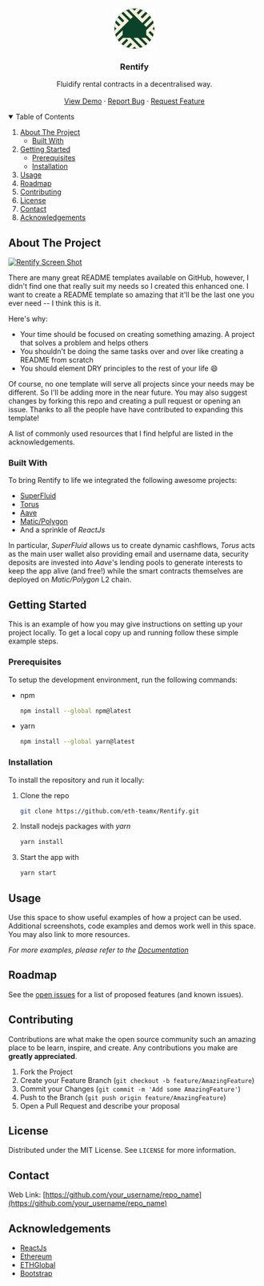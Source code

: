 <!-- MIT License>
[![Contributors][contributors-shield]][contributors-url]
[![Forks][forks-shield]][forks-url]
[![Stargazers][stars-shield]][stars-url]
[![Issues][issues-shield]][issues-url]
[![MIT License][license-shield]][license-url]

<!-- PROJECT LOGO -->
<br />
<p align="center">
  <a href="https://github.com/eth-teamx/Rentify">
    <img src="images/logo.png" alt="Logo" width="80" height="80">
  </a>

  <h3 align="center">Rentify</h3>

  <p align="center">
    Fluidify rental contracts in a decentralised way.
    <br />
    <br />
    <a href="https://github.com/othneildrew/Best-README-Template">View Demo</a>
    ·
    <a href="https://github.com/eth-teamx/Rentify/BUG-TEMPLATE.md">Report Bug</a>
    ·
    <a href="https://github.com/eth-teamx/Rentify/FEATURE-REQUEST.md">Request Feature</a>
  </p>
</p>

<!-- TABLE OF CONTENTS -->
<details open="open">
  <summary>Table of Contents</summary>
  <ol>
    <li>
      <a href="#about-the-project">About The Project</a>
      <ul>
        <li><a href="#built-with">Built With</a></li>
      </ul>
    </li>
    <li>
      <a href="#getting-started">Getting Started</a>
      <ul>
        <li><a href="#prerequisites">Prerequisites</a></li>
        <li><a href="#installation">Installation</a></li>
      </ul>
    </li>
    <li><a href="#usage">Usage</a></li>
    <li><a href="#roadmap">Roadmap</a></li>
    <li><a href="#contributing">Contributing</a></li>
    <li><a href="#license">License</a></li>
    <li><a href="#contact">Contact</a></li>
    <li><a href="#acknowledgements">Acknowledgements</a></li>
  </ol>
</details>


<!-- ABOUT THE PROJECT -->
## About The Project

[![Rentify Screen Shot][product-screenshot]](https://example.com)

There are many great README templates available on GitHub, however, I didn't find one that really suit my needs so I created this enhanced one. I want to create a README template so amazing that it'll be the last one you ever need -- I think this is it.

Here's why:
* Your time should be focused on creating something amazing. A project that solves a problem and helps others
* You shouldn't be doing the same tasks over and over like creating a README from scratch
* You should element DRY principles to the rest of your life :smile:

Of course, no one template will serve all projects since your needs may be different. So I'll be adding more in the near future. You may also suggest changes by forking this repo and creating a pull request or opening an issue. Thanks to all the people have have contributed to expanding this template!

A list of commonly used resources that I find helpful are listed in the acknowledgements.

### Built With

To bring Rentify to life we integrated the following awesome projects:

* [SuperFluid](https://www.superfluid.finance)
* [Torus](https://tor.us)
* [Aave](https://aave.com)
* [Matic/Polygon](https://matic.network)
* And a sprinkle of *ReactJs*

In particular, *SuperFluid* allows us to create dynamic cashflows, *Torus* acts as the main user wallet also providing email and username data, security deposits are invested into *Aave*'s lending pools to generate interests to keep the app alive (and free!) while the smart contracts themselves are deployed on *Matic/Polygon* L2 chain.


<!-- GETTING STARTED -->
## Getting Started

This is an example of how you may give instructions on setting up your project locally.
To get a local copy up and running follow these simple example steps.

### Prerequisites

To setup the development environment, run the following commands:

* npm
  ```sh
  npm install --global npm@latest
  ```

* yarn
  ```sh
  npm install --global yarn@latest
  ```

### Installation

To install the repository and run it locally:

1. Clone the repo
   ```sh
   git clone https://github.com/eth-teamx/Rentify.git
   ```
2. Install nodejs packages with *yarn*
   ```sh
   yarn install
   ```
3. Start the app with
   ```sh
   yarn start
   ```

<!-- USAGE EXAMPLES -->
## Usage

Use this space to show useful examples of how a project can be used. Additional screenshots, code examples and demos work well in this space. You may also link to more resources.

_For more examples, please refer to the [Documentation](https://example.com/about)_

<!-- ROADMAP -->
## Roadmap

See the [open issues](https://github.com/eth-teamx/Rentify/issues) for a list of proposed features (and known issues).

<!-- CONTRIBUTING -->
## Contributing

Contributions are what make the open source community such an amazing place to be learn, inspire, and create. Any contributions you make are **greatly appreciated**.

1. Fork the Project
2. Create your Feature Branch (`git checkout -b feature/AmazingFeature`)
3. Commit your Changes (`git commit -m 'Add some AmazingFeature'`)
4. Push to the Branch (`git push origin feature/AmazingFeature`)
5. Open a Pull Request and describe your proposal

<!-- LICENSE -->
## License

Distributed under the MIT License. See `LICENSE` for more information.

<!-- CONTACT -->
## Contact

Web Link: [https://github.com/your_username/repo_name](https://github.com/your_username/repo_name)

<!-- ACKNOWLEDGEMENTS -->
## Acknowledgements
* [ReactJs](https://reactjs.org)
* [Ethereum](https://ethereum.org)
* [ETHGlobal](https://ethglobal.co)
* [Bootstrap](https://getbootstrap.com)

<!-- MARKDOWN LINKS & IMAGES -->
<!-- https://www.markdownguide.org/basic-syntax/#reference-style-links -->
[contributors-shield]: https://img.shields.io/github/contributors/eth-teamx/Rentify.svg?style=for-the-badge
[contributors-url]: https://github.com/eth-teamx/Rentify/graphs/contributors
[forks-shield]: https://img.shields.io/github/forks/eth-teamx/Rentify.svg?style=for-the-badge
[forks-url]: https://github.com/eth-teamx/Rentify/network/members
[stars-shield]: https://img.shields.io/github/stars/eth-teamx/Rentify.svg?style=for-the-badge
[stars-url]: https://github.com/eth-teamx/Rentify/stargazers
[issues-shield]: https://img.shields.io/github/issues/eth-teamx/Rentify.svg?style=for-the-badge
[issues-url]: https://github.com/eth-teamx/Rentify/issues
[license-shield]: https://img.shields.io/github/license/eth-teamx/Rentify.svg?style=for-the-badge
[license-url]: https://github.com/eth-teamx/Rentify/blob/master/LICENSE.txt
[product-screenshot]: images/screenshot.png